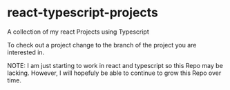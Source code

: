 # react-typescript-projects
A collection of my react Projects using Typescript

To check out a project change to the branch of the project you are interested in.

NOTE: I am just starting to work in react and typescript so this Repo may be lacking. However, I will hopefuly be able to continue to grow this Repo over time.

